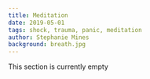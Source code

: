 ```yaml
---
title: Meditation
date: 2019-05-01
tags: shock, trauma, panic, meditation
author: Stephanie Mines
background: breath.jpg
---
```


This section is currently empty
